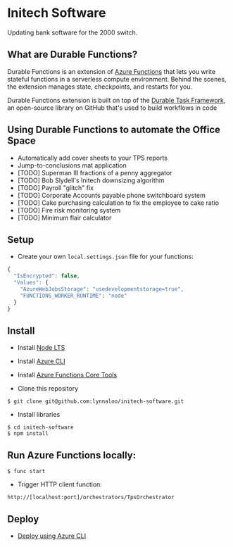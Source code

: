 # Initech Software

Updating bank software for the 2000 switch.

## What are Durable Functions?

Durable Functions is an extension of [Azure Functions](https://docs.microsoft.com/en-us/azure/azure-functions/functions-overview) that lets you write stateful functions in a serverless compute environment. Behind the scenes, the extension manages state, checkpoints, and restarts for you.

Durable Functions extension is built on top of the [Durable Task Framework](https://github.com/Azure/durabletask), an open-source library on GitHub that's used to build workflows in code

## Using Durable Functions to automate the Office Space

* Automatically add cover sheets to your TPS reports
* Jump-to-conclusions mat application
* [TODO] Superman III fractions of a penny aggregator
* [TODO] Bob Slydell's Initech downsizing algorithm
* [TODO] Payroll "glitch" fix
* [TODO] Corporate Accounts payable phone switchboard system
* [TODO] Cake purchasing calculation to fix the employee to cake ratio
* [TODO] Fire risk monitoring system
* [TODO] Minimum flair calculator

## Setup

* Create your own `local.settings.json` file for your functions:

```javascript
{
  "IsEncrypted": false,
  "Values": {
    "AzureWebJobsStorage": "usedevelopmentstorage=true",
    "FUNCTIONS_WORKER_RUNTIME": "node"
  }
}
```

## Install

* Install [Node LTS](https://nodejs.org/)
* Install [Azure CLI](https://docs.microsoft.com/en-us/cli/azure/install-azure-cli)
* Install [Azure Functions Core Tools](https://docs.microsoft.com/en-us/azure/azure-functions/functions-run-local#v2)

* Clone this repository

```
$ git clone git@github.com:lynnaloo/initech-software.git
```

* Install libraries

```
$ cd initech-software
$ npm install
```

## Run Azure Functions locally:

```
$ func start
```

* Trigger HTTP client function:

```
http://[localhost:port]/orchestrators/TpsOrchestrator
```

## Deploy

* [Deploy using Azure CLI](https://docs.microsoft.com/en-us/azure/azure-functions/create-first-function-cli-node?tabs=azure-cli%2Cbrowser#create-a-local-function-project)
